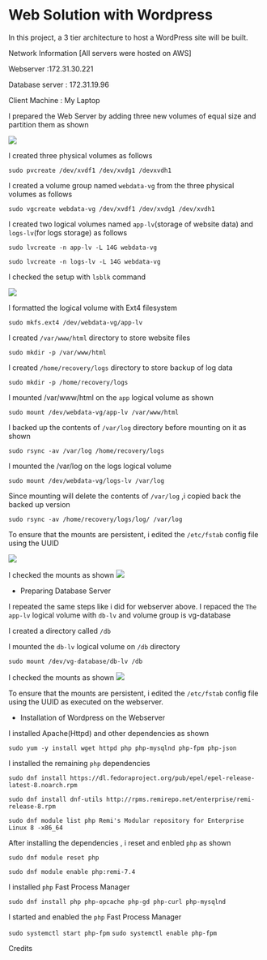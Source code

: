 
#  Web Solution with Wordpress
In this project, a 3 tier architecture to host a WordPress site will be built. 



Network Information [All servers were hosted on AWS]

Webserver  :172.31.30.221

Database server  : 172.31.19.96

Client Machine : My Laptop




I prepared the Web Server by adding three new volumes of equal size and partition them as shown

![](https://github.com/drazen-dee28/Web-Solution-With-Wordpress/blob/main/img/partition.jpg)


I created three physical volumes as follows

`sudo pvcreate /dev/xvdf1 /dev/xvdg1 /devxvdh1`

I created a volume group named `webdata-vg` from the three physical volumes as follows

`sudo vgcreate webdata-vg /dev/xvdf1 /dev/xvdg1 /dev/xvdh1`

I created two logical volumes named `app-lv`(storage of website data) and `logs-lv`(for logs storage) as follows

 `sudo lvcreate -n app-lv -L 14G webdata-vg`
  
`sudo lvcreate -n logs-lv -L 14G webdata-vg`
  
I checked the setup with `lsblk` command

![](https://github.com/drazen-dee28/Web-Solution-With-Wordpress/blob/main/img/check.jpg)


I formatted the logical volume with Ext4 filesystem

`sudo mkfs.ext4 /dev/webdata-vg/app-lv`


I created `/var/www/html` directory to store website files

`sudo mkdir -p /var/www/html`


I created `/home/recovery/logs` directory to store backup of log data

`sudo mkdir -p /home/recovery/logs`


I mounted /var/www/html on the `app` logical volume as shown

`sudo mount /dev/webdata-vg/app-lv /var/www/html`


I backed up the contents of `/var/log` directory before mounting on it as shown

`sudo rsync -av /var/log /home/recovery/logs`


I mounted the /var/log on the logs logical volume 

`sudo mount /dev/webdata-vg/logs-lv /var/log`


Since mounting will delete the contents of `/var/log` ,i copied back the backed up version

`sudo rsync -av /home/recovery/logs/log/ /var/log`


To ensure that the mounts are persistent, i edited the `/etc/fstab` config file using the UUID

![](https://github.com/drazen-dee28/Web-Solution-With-Wordpress/blob/main/img/mountcheck.jpg)


I checked the mounts as shown
![](https://github.com/drazen-dee28/Web-Solution-With-Wordpress/blob/main/img/checkmount.jpg)


- Preparing Database Server

I repeated the same steps like i did for webserver above. I repaced the  `The app-lv` logical volume with `db-lv` and volume group is vg-database

I created a directory called `/db`

I mounted the `db-lv`  logical volume on `/db` directory

`sudo mount /dev/vg-database/db-lv /db`

I checked the mounts as shown
![](https://github.com/drazen-dee28/Web-Solution-With-Wordpress/blob/main/img/checkdb.jpg)


To ensure that the mounts are persistent, i edited the `/etc/fstab` config file using the UUID as executed on the webserver.
  
- Installation of Wordpress on the Webserver

I installed Apache(Httpd) and other dependencies as shown

`sudo yum -y install wget httpd php php-mysqlnd php-fpm php-json`


I installed the remaining `php` dependencies 

`sudo dnf install https://dl.fedoraproject.org/pub/epel/epel-release-latest-8.noarch.rpm`

`sudo dnf install dnf-utils http://rpms.remirepo.net/enterprise/remi-release-8.rpm`

`sudo dnf module list php Remi's Modular repository for Enterprise Linux 8 -x86_64`

After installing the dependencies , i reset and enbled `php` as shown

`sudo dnf module reset php`

`sudo dnf module enable php:remi-7.4`


I installed `php` Fast Process Manager

`sudo dnf install php php-opcache php-gd php-curl php-mysqlnd`

I started and enabled the `php` Fast Process Manager

`sudo systemctl start php-fpm`
`sudo systemctl enable php-fpm`





Credits

